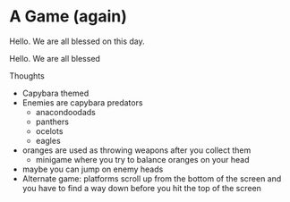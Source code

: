 # A Game (again)

Hello. We are all blessed on this day.

Hello. We are all blessed

Thoughts

- Capybara themed
- Enemies are capybara predators
  - anacondoodads
  - panthers
  - ocelots
  - eagles
- oranges are used as throwing weapons after you collect them
  - minigame where you try to balance oranges on your head
- maybe you can jump on enemy heads
- Alternate game: platforms scroll up from the bottom of the screen and you have to find a way down before you hit the top of the screen
